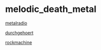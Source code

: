 # melodic_death_metal

[metalradio](http://metalradio.stream.laut.fm/metalradio)

[durchgehoert](http://durchgehoert.stream.laut.fm/durchgehoert)

[rockmachine](http://rockmachine.stream.laut.fm/rockmachine)

